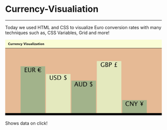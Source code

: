 # Currency-Visualiation

----

Today we used HTML and CSS to visualize Euro conversion rates with many techniques such as, CSS Variables, Grid and more!

![For Example](./img/example_sc.png)

Shows data on click!
